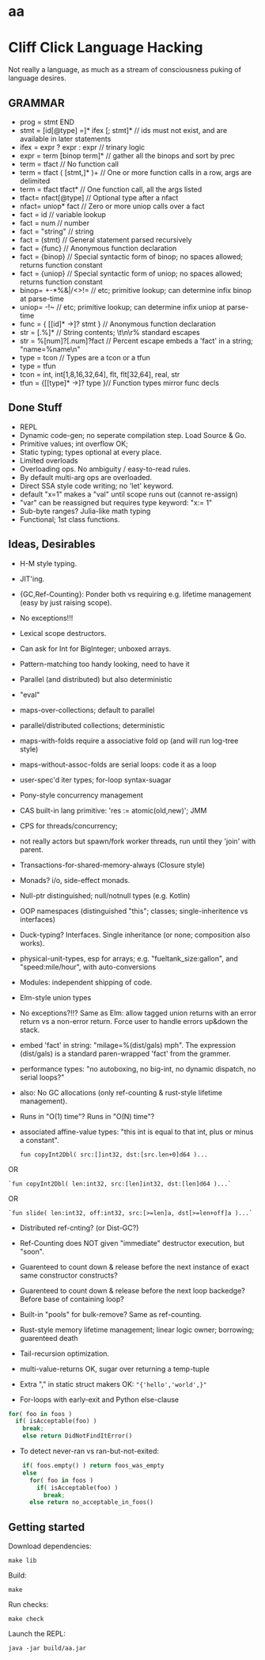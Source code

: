 # aa

Cliff Click Language Hacking
============================

Not really a language, as much as a stream of consciousness puking of language desires.

GRAMMAR
-------

*  prog = stmt END
*  stmt = [id[@type] =]* ifex [; stmt]* // ids must not exist, and are available in later statements
*  ifex = expr ? expr : expr   // trinary logic
*  expr = term [binop term]*   // gather all the binops and sort by prec
*  term = tfact                // No function call
*  term = tfact ( [stmt,]* )+  // One or more function calls in a row, args are delimited
*  term = tfact tfact*         // One function call, all the args listed
*  tfact= nfact[@type]         // Optional type after a nfact
*  nfact= uniop* fact          // Zero or more uniop calls over a fact
*  fact = id                   // variable lookup
*  fact = num                  // number
*  fact = "string"             // string
*  fact = (stmt)               // General statement parsed recursively
*  fact = {func}               // Anonymous function declaration
*  fact = {binop}              // Special syntactic form of binop; no spaces allowed; returns function constant
*  fact = {uniop}              // Special syntactic form of uniop; no spaces allowed; returns function constant
*  binop= +-*%&|/<>!=          // etc; primitive lookup; can determine infix binop at parse-time
*  uniop= -!~                  // etc; primitive lookup; can determine infix uniop at parse-time
*  func = { [[id]* ->]? stmt } // Anonymous function declaration
*  str  = [.\%]*               // String contents; \t\n\r\% standard escapes
*  str  = %[num]?[.num]?fact   // Percent escape embeds a 'fact' in a string; "name=%name\n"
*  type = tcon                 // Types are a tcon or a tfun
*  type = tfun
*  tcon = int, int[1,8,16,32,64], flt, flt[32,64], real, str
*  tfun = {[[type]* ->]? type }// Function types mirror func decls


Done Stuff
----------

* REPL
* Dynamic code-gen; no seperate compilation step.  Load Source & Go.
* Primitive values; int overflow OK;
* Static typing; types optional at every place.
* Limited overloads
* Overloading ops.  No ambiguity / easy-to-read rules.
* By default multi-arg ops are overloaded.
* Direct SSA style code writing; no 'let' keyword.
* default "x=1" makes a "val" until scope runs out (cannot re-assign)
* "var" can be reassigned but requires type keyword: "x:= 1"
* Sub-byte ranges?  Julia-like math typing
* Functional; 1st class functions.


Ideas, Desirables
-----------------

* H-M style typing.
* JIT'ing.
* {GC,Ref-Counting}: Ponder both vs requiring e.g. lifetime management (easy by just raising scope).
* No exceptions!!!
* Lexical scope destructors.
* Can ask for Int for BigInteger; unboxed arrays.
* Pattern-matching too handy looking, need to have it
* Parallel (and distributed) but also deterministic
* "eval"  

* maps-over-collections; default to parallel
* parallel/distributed collections; deterministic
* maps-with-folds require a associative fold op (and will run log-tree style)
* maps-without-assoc-folds are serial loops: code it as a loop
* user-spec'd iter types; for-loop syntax-suagar

* Pony-style concurrency management
* CAS built-in lang primitive: 'res := atomic(old,new)'; JMM
* CPS for threads/concurrency;
* not really actors but spawn/fork worker threads, run until they 'join' with parent.
* Transactions-for-shared-memory-always (Closure style)

* Monads?  i/o, side-effect monads.

* Null-ptr distinguished; null/notnull types (e.g. Kotlin)
* OOP namespaces (distinguished "this"; classes; single-inheritence vs interfaces)
* Duck-typing?  Interfaces.  Single inheritance (or none; composition also works).
* physical-unit-types, esp for arrays; e.g. "fueltank_size:gallon", and "speed:mile/hour", with auto-conversions

* Modules: independent shipping of code.

* Elm-style union types

* No exceptions?!!?  Same as Elm: allow tagged union returns with an error return
  vs a non-error return.  Force user to handle errors up&down the stack.

* embed 'fact' in string: "milage=%(dist/gals) mph".  The expression (dist/gals) is
  a standard paren-wrapped 'fact' from the grammer.

* performance types: "no autoboxing, no big-int, no dynamic dispatch, no serial loops?"
* also: No GC allocations (only ref-counting & rust-style lifetime management).
* Runs in "O(1) time"?  Runs in "O(N) time"?
* associated affine-value types: "this int is equal to that int, plus or minus a constant".

    `fun copyInt2Dbl( src:[]int32, dst:[src.len+0]d64 )...`

OR

    `fun copyInt2Dbl( len:int32, src:[len]int32, dst:[len]d64 )...`

OR

    `fun slide( len:int32, off:int32, src:[>=len]a, dst[>=len+off]a )...`

* Distributed ref-cnting?  (or Dist-GC?)
* Ref-Counting does NOT given "immediate" destructor execution, but "soon".
* Guarenteed to count down & release before the next instance of exact same constructor constructs?
* Guarenteed to count down & release before the next loop backedge?  Before base of containing loop?
* Built-in "pools" for bulk-remove?  Same as ref-counting.
* Rust-style memory lifetime management; linear logic owner; borrowing; guarenteed death

* Tail-recursion optimization.

* multi-value-returns OK, sugar over returning a temp-tuple
* Extra "," in static struct makers OK: `"{'hello','world',}"`
* For-loops with early-exit and Python else-clause

```python
for( foo in foos )
  if( isAcceptable(foo) )
    break;
    else return DidNotFindItError()
```
        
* To detect never-ran vs ran-but-not-exited:
          
```python
    if( foos.empty() ) return foos_was_empty
    else
      for( foo in foos )
        if( isAcceptable(foo) )
          break;
      else return no_acceptable_in_foos()
```

Getting started
---------------

Download dependencies:

    make lib

Build:

    make

Run checks:

    make check

Launch the REPL:

    java -jar build/aa.jar
